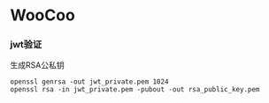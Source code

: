 # WooCoo

### jwt验证

生成RSA公私钥
```
openssl genrsa -out jwt_private.pem 1024
openssl rsa -in jwt_private.pem -pubout -out rsa_public_key.pem
```

